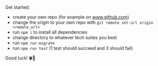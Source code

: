 Get started:

- create your own repo (for example on www.github.com)
- change the origin to your own repo with `git remote set-url origin <remote_url>`
- run `npm i` to install all dependencies
- change directory to whatever tech suites you best
- run `npm run migrate`
- run `npm run test` (1 test should succeed and 3 should fail)

Good luck! 🍀🚀